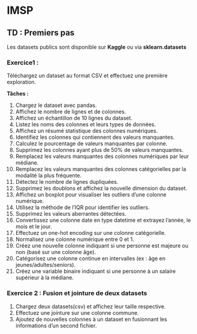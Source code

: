 # IMSP
## TD : Premiers pas
Les datasets publics sont disponible sur **Kaggle** ou via **sklearn.datasets**

### Exercice1 :
Téléchargez un dataset au format CSV et effectuez une première exploration.

**Tâches :**
1. Chargez le dataset avec pandas.
2. Affichez le nombre de lignes et de colonnes.
3. Affichez un échantillon de 10 lignes du dataset.
4. Listez les noms des colonnes et leurs types de données.
5. Affichez un résumé statistique des colonnes numériques.
6. Identifiez les colonnes qui contiennent des valeurs manquantes.
7. Calculez le pourcentage de valeurs manquantes par colonne.
8. Supprimez les colonnes ayant plus de 50% de valeurs manquantes.
9. Remplacez les valeurs manquantes des colonnes numériques par leur médiane.
10. Remplacez les valeurs manquantes des colonnes catégorielles par la modalité la plus
fréquente.
11. Détectez le nombre de lignes dupliquées.
12. Supprimez les doublons et affichez la nouvelle dimension du dataset.
13. Affichez un boxplot pour visualiser les outliers d’une colonne numérique.
14. Utilisez la méthode de l’IQR pour identifier les outliers.
15. Supprimez les valeurs aberrantes détectées.
16. Convertissez une colonne date en type datetime et extrayez l’année, le mois et le jour.
17. Effectuez un one-hot encoding sur une colonne catégorielle.
18. Normalisez une colonne numérique entre 0 et 1.
19. Créez une nouvelle colonne indiquant si une personne est majeure ou non (basé sur une
colonne âge).
20. Catégorisez une colonne continue en intervalles (ex : âge en jeunes/adultes/seniors).
21. Créez une variable binaire indiquant si une personne à un salaire supérieur à la médiane.

### Exercice 2 : Fusion et jointure de deux datasets
1. Chargez deux datasets(csv) et affichez leur taille respective.
2. Effectuez une jointure sur une colonne commune.
3. Ajoutez de nouvelles colonnes à un dataset en fusionnant les informations d’un second
fichier.